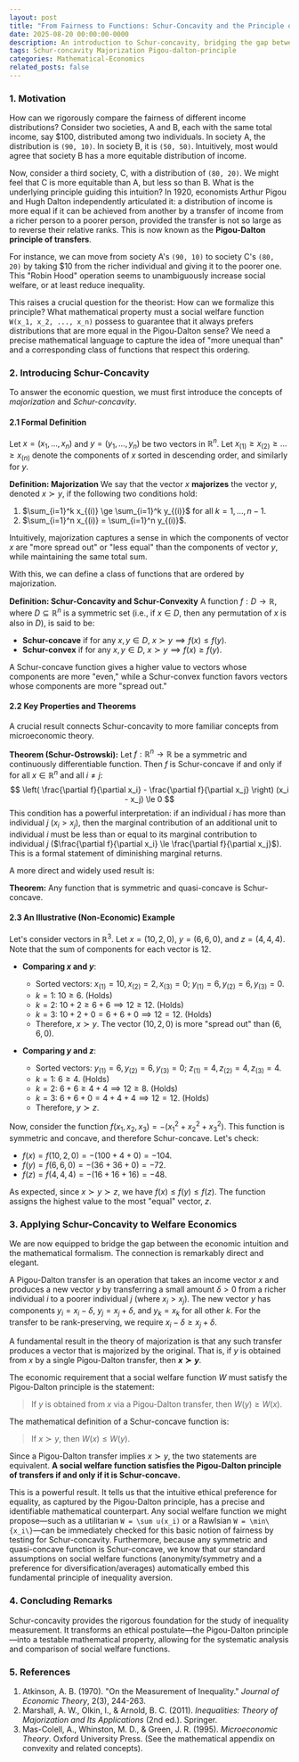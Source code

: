 ```yaml
---
layout: post
title: "From Fairness to Functions: Schur-Concavity and the Principle of Transfers"
date: 2025-08-20 00:00:00-0000
description: An introduction to Schur-concavity, bridging the gap between the intuitive Pigou-Dalton principle of transfers and the formal mathematics of inequality measurement in welfare economics.
tags: Schur-concavity Majorization Pigou-dalton-principle
categories: Mathematical-Economics
related_posts: false
---
```


### 1. Motivation

How can we rigorously compare the fairness of different income distributions? Consider two societies, A and B, each with the same total income, say $100, distributed among two individuals. In society A, the distribution is `(90, 10)`. In society B, it is `(50, 50)`. Intuitively, most would agree that society B has a more equitable distribution of income.

Now, consider a third society, C, with a distribution of `(80, 20)`. We might feel that C is more equitable than A, but less so than B. What is the underlying principle guiding this intuition? In 1920, economists Arthur Pigou and Hugh Dalton independently articulated it: a distribution of income is more equal if it can be achieved from another by a transfer of income from a richer person to a poorer person, provided the transfer is not so large as to reverse their relative ranks. This is now known as the **Pigou-Dalton principle of transfers**.

For instance, we can move from society A's `(90, 10)` to society C's `(80, 20)` by taking $10 from the richer individual and giving it to the poorer one. This "Robin Hood" operation seems to unambiguously increase social welfare, or at least reduce inequality.

This raises a crucial question for the theorist: How can we formalize this principle? What mathematical property must a social welfare function `W(x_1, x_2, ..., x_n)` possess to guarantee that it always prefers distributions that are more equal in the Pigou-Dalton sense? We need a precise mathematical language to capture the idea of "more unequal than" and a corresponding class of functions that respect this ordering.

### 2. Introducing Schur-Concavity

To answer the economic question, we must first introduce the concepts of *majorization* and *Schur-concavity*.

#### 2.1 Formal Definition

Let $x = (x_1, \dots, x_n)$ and $y = (y_1, \dots, y_n)$ be two vectors in $\mathbb{R}^n$. Let $x_{(1)} \ge x_{(2)} \ge \dots \ge x_{(n)}$ denote the components of $x$ sorted in descending order, and similarly for $y$.

**Definition: Majorization**
We say that the vector $x$ **majorizes** the vector $y$, denoted $x \succ y$, if the following two conditions hold:
1.  $\sum_{i=1}^k x_{(i)} \ge \sum_{i=1}^k y_{(i)}$ for all $k = 1, \dots, n-1$.
2.  $\sum_{i=1}^n x_{(i)} = \sum_{i=1}^n y_{(i)}$.

Intuitively, majorization captures a sense in which the components of vector $x$ are "more spread out" or "less equal" than the components of vector $y$, while maintaining the same total sum.

With this, we can define a class of functions that are ordered by majorization.

**Definition: Schur-Concavity and Schur-Convexity**
A function $f: D \to \mathbb{R}$, where $D \subseteq \mathbb{R}^n$ is a symmetric set (i.e., if $x \in D$, then any permutation of $x$ is also in $D$), is said to be:
*   **Schur-concave** if for any $x, y \in D$, $x \succ y \implies f(x) \le f(y)$.
*   **Schur-convex** if for any $x, y \in D$, $x \succ y \implies f(x) \ge f(y)$.

A Schur-concave function gives a higher value to vectors whose components are more "even," while a Schur-convex function favors vectors whose components are more "spread out."

#### 2.2 Key Properties and Theorems

A crucial result connects Schur-concavity to more familiar concepts from microeconomic theory.

**Theorem (Schur-Ostrowski):** Let $f: \mathbb{R}^n \to \mathbb{R}$ be a symmetric and continuously differentiable function. Then $f$ is Schur-concave if and only if for all $x \in \mathbb{R}^n$ and all $i \neq j$:
$$ \left( \frac{\partial f}{\partial x_i} - \frac{\partial f}{\partial x_j} \right) (x_i - x_j) \le 0 $$
This condition has a powerful interpretation: if an individual $i$ has more than individual $j$ ($x_i > x_j$), then the marginal contribution of an additional unit to individual $i$ must be less than or equal to its marginal contribution to individual $j$ ($\frac{\partial f}{\partial x_i} \le \frac{\partial f}{\partial x_j}$). This is a formal statement of diminishing marginal returns.

A more direct and widely used result is:

**Theorem:** Any function that is symmetric and quasi-concave is Schur-concave.

#### 2.3 An Illustrative (Non-Economic) Example

Let's consider vectors in $\mathbb{R}^3$.
Let $x = (10, 2, 0)$, $y = (6, 6, 0)$, and $z = (4, 4, 4)$. Note that the sum of components for each vector is 12.

*   **Comparing $x$ and $y$**:
    *   Sorted vectors: $x_{(1)}=10, x_{(2)}=2, x_{(3)}=0$; $y_{(1)}=6, y_{(2)}=6, y_{(3)}=0$.
    *   $k=1$: $10 \ge 6$. (Holds)
    *   $k=2$: $10+2 \ge 6+6 \implies 12 \ge 12$. (Holds)
    *   $k=3$: $10+2+0 = 6+6+0 \implies 12 = 12$. (Holds)
    *   Therefore, $x \succ y$. The vector $(10, 2, 0)$ is more "spread out" than $(6, 6, 0)$.

*   **Comparing $y$ and $z$**:
    *   Sorted vectors: $y_{(1)}=6, y_{(2)}=6, y_{(3)}=0$; $z_{(1)}=4, z_{(2)}=4, z_{(3)}=4$.
    *   $k=1$: $6 \ge 4$. (Holds)
    *   $k=2$: $6+6 \ge 4+4 \implies 12 \ge 8$. (Holds)
    *   $k=3$: $6+6+0 = 4+4+4 \implies 12 = 12$. (Holds)
    *   Therefore, $y \succ z$.

Now, consider the function $f(x_1, x_2, x_3) = -(x_1^2 + x_2^2 + x_3^2)$. This function is symmetric and concave, and therefore Schur-concave. Let's check:
*   $f(x) = f(10, 2, 0) = -(100 + 4 + 0) = -104$.
*   $f(y) = f(6, 6, 0) = -(36 + 36 + 0) = -72$.
*   $f(z) = f(4, 4, 4) = -(16 + 16 + 16) = -48$.

As expected, since $x \succ y \succ z$, we have $f(x) \le f(y) \le f(z)$. The function assigns the highest value to the most "equal" vector, $z$.

### 3. Applying Schur-Concavity to Welfare Economics

We are now equipped to bridge the gap between the economic intuition and the mathematical formalism. The connection is remarkably direct and elegant.

A Pigou-Dalton transfer is an operation that takes an income vector $x$ and produces a new vector $y$ by transferring a small amount $\delta > 0$ from a richer individual $i$ to a poorer individual $j$ (where $x_i > x_j$). The new vector $y$ has components $y_i = x_i - \delta$, $y_j = x_j + \delta$, and $y_k = x_k$ for all other $k$. For the transfer to be rank-preserving, we require $x_i - \delta \ge x_j + \delta$.

A fundamental result in the theory of majorization is that any such transfer produces a vector that is majorized by the original. That is, if $y$ is obtained from $x$ by a single Pigou-Dalton transfer, then **$x \succ y$**.

The economic requirement that a social welfare function $W$ must satisfy the Pigou-Dalton principle is the statement:
> If $y$ is obtained from $x$ via a Pigou-Dalton transfer, then $W(y) \ge W(x)$.

The mathematical definition of a Schur-concave function is:
> If $x \succ y$, then $W(x) \le W(y)$.

Since a Pigou-Dalton transfer implies $x \succ y$, the two statements are equivalent. **A social welfare function satisfies the Pigou-Dalton principle of transfers if and only if it is Schur-concave.**

This is a powerful result. It tells us that the intuitive ethical preference for equality, as captured by the Pigou-Dalton principle, has a precise and identifiable mathematical counterpart. Any social welfare function we might propose—such as a utilitarian `W = \sum u(x_i)` or a Rawlsian `W = \min\{x_i\}`—can be immediately checked for this basic notion of fairness by testing for Schur-concavity. Furthermore, because any symmetric and quasi-concave function is Schur-concave, we know that our standard assumptions on social welfare functions (anonymity/symmetry and a preference for diversification/averages) automatically embed this fundamental principle of inequality aversion.

### 4. Concluding Remarks

Schur-concavity provides the rigorous foundation for the study of inequality measurement. It transforms an ethical postulate—the Pigou-Dalton principle—into a testable mathematical property, allowing for the systematic analysis and comparison of social welfare functions.


### 5. References

1.  Atkinson, A. B. (1970). "On the Measurement of Inequality." *Journal of Economic Theory*, 2(3), 244-263.
2.  Marshall, A. W., Olkin, I., & Arnold, B. C. (2011). *Inequalities: Theory of Majorization and Its Applications* (2nd ed.). Springer.
3.  Mas-Colell, A., Whinston, M. D., & Green, J. R. (1995). *Microeconomic Theory*. Oxford University Press. (See the mathematical appendix on convexity and related concepts).
